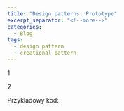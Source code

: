 ```yaml
---
title: "Design patterns: Prototype"
excerpt_separator: "<!--more-->"
categories:
  - Blog
tags:
  - design pattern
  - creational pattern
---
```


1

<!--more-->

2

Przykładowy kod: 